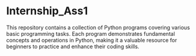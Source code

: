 # Internship_Ass1
This repository contains a collection of Python programs covering various basic programming tasks. Each program demonstrates fundamental concepts and operations in Python, making it a valuable resource for beginners to practice and enhance their coding skills.

